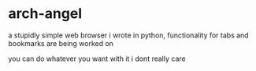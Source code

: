 # arch-angel
a stupidly simple web browser i wrote in python, functionality for tabs and bookmarks are being worked on

you can do whatever you want with it i dont really care
